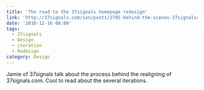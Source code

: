 ```yaml
---
title: 'The road to the 37signals homepage redesign'
link: 'http://37signals.com/svn/posts/2705-behind-the-scenes-37signalscom-redesign'
date: '2010-12-16 08:00'
tags:
  - 37signals
  - Design
  - iteration
  - Redesign
category: Design
---
```


Jamie of 37signals talk about the process behind the realigning of 37signals.com. Cool to read about the several iterations.
